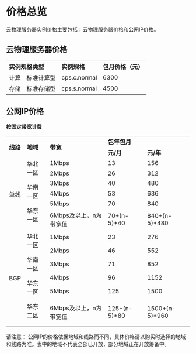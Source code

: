 # 价格总览

云物理服务器实例价格主要包括：云物理服务器价格和公网IP价格。

## 云物理服务器价格

<table>
    <tr>
        <td colspan="2"><B>实例规格类型</B></td> 
        <td><B>实例规格</B></td> 
		<td><B>包月价格（元）</B></td>	
    </tr>
    <tr>   
        <td >计算</td>
		<td >标准计算型</td>
		<td >cps.c.normal</td>
		<td >6300</td>
    </tr>
     <tr>   
        <td >存储</td>
		<td >标准存储型</td>
		<td >cps.s.normal</td>
		<td >4500</td>
    </tr>
</table>

## 公网IP价格

**按固定带宽计费**

<table>
    <tr>
        <td rowspan="2"><B>线路</B></td> 
        <td rowspan="2"><B>地域</B></td> 
		<td rowspan="2"><B>带宽</B></td>
		<td colspan="2"><B>包年包月</B></td>		
    </tr>
    <tr>   
        <td ><B>元/月</B></td>
		<td ><B>元/年</B></td>
    </tr>
    <tr>   
        <td rowspan="6">单线</td>
		<td rowspan="6">华北一区<p>华南一区<p>华东一区</td>
		<td >1Mbps</td>
		<td >13</td>
		<td >156</td>
    </tr>
	<tr>   
		<td >2Mbps</td>
		<td >26</td>
		<td >312</td>
    </tr>
	<tr>   
		<td >3Mbps</td>
		<td >40</td>
		<td >480</td>
    </tr>
	<tr>   
		<td >4Mbps</td>
		<td >53</td>
		<td >636</td>
    </tr>
	<tr>   
		<td >5Mbps</td>
		<td >70</td>
		<td >840</td>
    </tr>
	<tr>   
		<td >6Mbps及以上，n为带宽值</td>
		<td >70+(n-5)*40</td>
		<td >840+(n-5)*480</td>
    </tr>
	<tr>   
        <td rowspan="6">BGP</td>
		<td rowspan="6">华北一区<p>华南一区<p>华东一区<p>华东二区</td>
		<td >1Mbps</td>
		<td >23</td>
		<td >276</td>
    </tr>
	<tr>   
		<td >2Mbps</td>
		<td >46</td>
		<td >552</td>
    </tr>
	<tr>   
		<td >3Mbps</td>
		<td >71</td>
		<td >852</td>
    </tr>
	<tr>   
		<td >4Mbps</td>
		<td >96</td>
		<td >1152</td>
    </tr>
	<tr>   
		<td >5Mbps</td>
		<td >125</td>
		<td >1500</td>
    </tr>
	<tr>   
		<td >6Mbps及以上，n为带宽值</td>
		<td >125+(n-5)*80</td>
		<td >1500+(n-5)*960</td>
    </tr>
</table>

请注意：
公网IP的价格依据地域和线路而不同，具体价格请以购买时选择的地域和线路为准。表中的地域不代表全部已开放，部分地域正在开放筹备中。
